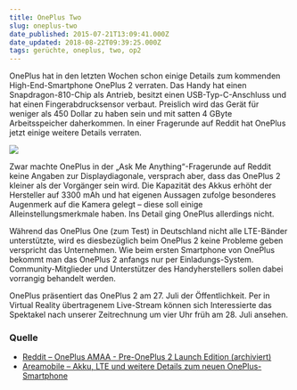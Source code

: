 ```yaml
---
title: OnePlus Two
slug: oneplus-two
date_published: 2015-07-21T13:09:41.000Z
date_updated: 2018-08-22T09:39:25.000Z
tags: gerüchte, oneplus, two, op2
---
```


OnePlus hat in den letzten Wochen schon einige Details zum kommenden High-End-Smartphone OnePlus 2 verraten. Das Handy hat einen Snapdragon-810-Chip als Antrieb, besitzt einen USB-Typ-C-Anschluss und hat einen Fingerabdrucksensor verbaut. Preislich wird das Gerät für weniger als 450 Dollar zu haben sein und mit satten 4 GByte Arbeitsspeicher daherkommen. In einer Fragerunde auf Reddit hat OnePlus jetzt einige weitere Details verraten.

![](__GHOST_URL__/content/images/2015/07/TechStage_Top-Teaser-1650d25727d07f7b-1.jpg)

Zwar machte OnePlus in der „Ask Me Anything“-Fragerunde auf Reddit keine Angaben zur Displaydiagonale, versprach aber, dass das OnePlus 2 kleiner als der Vorgänger sein wird. Die Kapazität des Akkus erhöht der Hersteller auf 3300 mAh und hat eigenen Aussagen zufolge besonderes Augenmerk auf die Kamera gelegt – diese soll einige Alleinstellungsmerkmale haben. Ins Detail ging OnePlus allerdings nicht.

Während das OnePlus One (zum Test) in Deutschland nicht alle LTE-Bänder unterstützte, wird es diesbezüglich beim OnePlus 2 keine Probleme geben verspricht das Unternehmen. Wie beim ersten Smartphone von OnePlus bekommt man das OnePlus 2 anfangs nur per Einladungs-System. Community-Mitglieder und Unterstützer des Handyherstellers sollen dabei vorrangig behandelt werden.

OnePlus präsentiert das OnePlus 2 am 27. Juli der Öffentlichkeit. Per in Virtual Reality übertragenem Live-Stream können sich Interessierte das Spektakel nach unserer Zeitrechnung um vier Uhr früh am 28. Juli ansehen.

### Quelle

- [Reddit – OnePlus AMAA - Pre-OnePlus 2 Launch Edition (archiviert)](http://web.archive.org/web/20150717235354/http://www.reddit.com:80/r/Android/comments/3cos0m/oneplus_amaa_preoneplus_2_launch_edition)
- [Areamobile – Akku, LTE und weitere Details zum neuen OnePlus-Smartphone](http://www.areamobile.de/news/33261-oneplus-2-akku-lte-und-weitere-details-zum-neuen-oneplus-smartphone)
